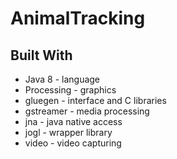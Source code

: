 # AnimalTracking




## Built With

- Java 8 - language
- Processing - graphics
- gluegen - interface and C libraries
- gstreamer - media processing
- jna - java native access
- jogl - wrapper library
- video - video capturing
